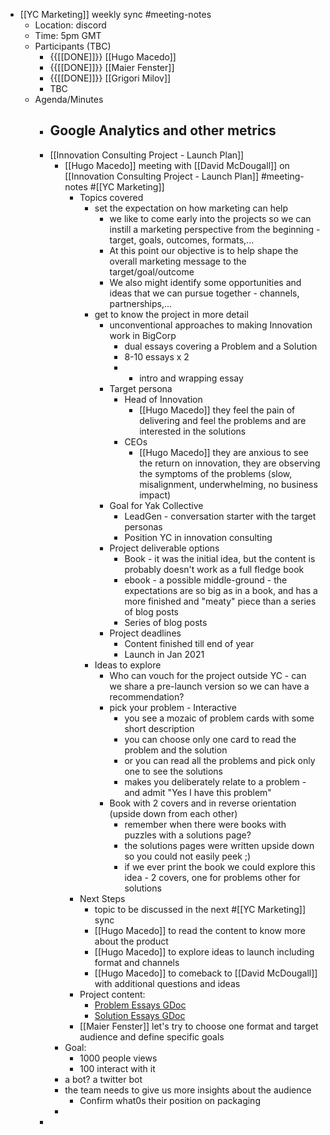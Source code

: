 - [[YC Marketing]] weekly sync #meeting-notes
    - Location: discord 
    - Time: 5pm GMT 
    - Participants (TBC)
        - {{[[DONE]]}} [[Hugo Macedo]] 
        - {{[[DONE]]}} [[Maier Fenster]]
        - {{[[DONE]]}} [[Grigori Milov]]
        - TBC
    - Agenda/Minutes
        - Google Analytics and other metrics
            - 
        - [[Innovation Consulting Project - Launch Plan]]
            - [[Hugo Macedo]] meeting with [[David McDougall]] on [[Innovation Consulting Project - Launch Plan]] #meeting-notes #[[YC Marketing]]
                - Topics covered
                    - set the expectation on how marketing can help
                        - we like to come early into the projects so we can instill a marketing perspective from the beginning - target, goals, outcomes, formats,...
                        - At this point our objective is to help shape the overall marketing message to the target/goal/outcome 
                        - We also might identify some opportunities and ideas that we can pursue together - channels, partnerships,...
                    - get to know the project in more detail
                        - unconventional approaches to making Innovation work in BigCorp
                            - dual essays covering a Problem and a Solution
                            - 8-10 essays x 2 
                            - + intro and wrapping essay
                        - Target persona 
                            - Head of Innovation
                                - [[Hugo Macedo]]  they feel the pain of delivering and feel the problems and are interested in the solutions
                            - CEOs
                                - [[Hugo Macedo]]  they are anxious to see the return on innovation, they are observing the symptoms of the problems (slow, misalignment, underwhelming, no business impact)
                        - Goal for Yak Collective 
                            - LeadGen - conversation starter with the target personas
                            - Position YC in innovation consulting
                        - Project deliverable options
                            - Book - it was the initial idea, but the content is probably doesn't work as a full fledge book
                            - ebook - a possible middle-ground - the expectations are so big as in a book,  and has a more finished and "meaty" piece than a series of blog posts
                            - Series of blog posts
                        - Project deadlines
                            - Content finished till end of year
                            - Launch in Jan 2021
                    - Ideas to explore
                        - Who can vouch for the project outside YC - can we share a pre-launch version so we can have a recommendation?
                        - pick your problem - Interactive 
                            - you see a mozaic of problem cards with some short description 
                            - you can choose only one card to read the problem and the solution
                            - or you can read all the problems and pick only one to see the solutions
                            - makes you deliberately relate to a problem - and admit "Yes I have this problem"
                        - Book with 2 covers and in reverse orientation (upside down from each other)
                            - remember when there were books with puzzles with a solutions page?
                            - the solutions pages were written upside down so you could not easily peek ;) 
                            - if we ever print the book we could explore this idea - 2 covers, one for problems other for solutions
                - Next Steps
                    - topic to be discussed in the next #[[YC Marketing]] sync
                    - [[Hugo Macedo]] to read the content to know more about the product
                    - [[Hugo Macedo]] to explore ideas to launch including format and channels
                    - [[Hugo Macedo]] to comeback to [[David McDougall]] with additional questions and ideas
                - Project content:
                    - [Problem Essays GDoc](https://docs.google.com/document/d/1HtM1xP17PyqpLNxKWWMN5V6ixVGZaNAC-hn-ekVJbNk/)
                    - [Solution Essays GDoc](https://docs.google.com/document/d/1P63zQhOpJqZjC3L0gRo4v-WWtI2hfFGf6CpE7RnaYPU/)
                - [[Maier Fenster]] let's try to choose one format and target audience and define specific goals 
            - Goal:
                - 1000 people views
                - 100 interact with it
            - a bot? a twitter bot
            - the team needs to give us more insights about the audience
                - Confirm what0s their position on packaging 
            - 
        - 
